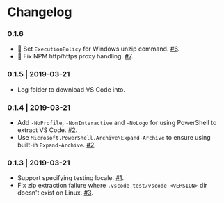 # Changelog

### 0.1.6

- 🙌 Set `ExecutionPolicy` for Windows unzip command. [#6](https://github.com/Microsoft/vscode-test/pull/6).
- 🙌 Fix NPM http/https proxy handling. [#7](https://github.com/Microsoft/vscode-test/pull/7).

### 0.1.5 | 2019-03-21

- Log folder to download VS Code into.

### 0.1.4 | 2019-03-21

- Add `-NoProfile`, `-NonInteractive` and `-NoLogo` for using PowerShell to extract VS Code. [#2](https://github.com/Microsoft/vscode-test/issues/2).
- Use `Microsoft.PowerShell.Archive\Expand-Archive` to ensure using built-in `Expand-Archive`. [#2](https://github.com/Microsoft/vscode-test/issues/2).

### 0.1.3 | 2019-03-21

- Support specifying testing locale. [#1](https://github.com/Microsoft/vscode-test/pull/1).
- Fix zip extraction failure where `.vscode-test/vscode-<VERSION>` dir doesn't exist on Linux. [#3](https://github.com/Microsoft/vscode-test/issues/3).